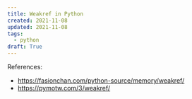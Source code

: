 ```yaml
---
title: Weakref in Python
created: 2021-11-08
updated: 2021-11-08
tags:
  - python
draft: True
---
```


References:

- https://fasionchan.com/python-source/memory/weakref/
- https://pymotw.com/3/weakref/
